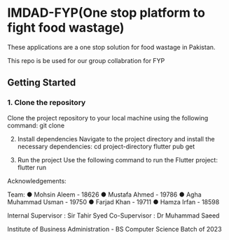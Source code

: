 # IMDAD-FYP(One stop platform to fight food wastage)

These applications are a one stop solution for food wastage in Pakistan.

This repo is be used for our group collabration for FYP

## Getting Started

### 1. Clone the repository
Clone the project repository to your local machine using the following command:
  git clone <repository-url>

2. Install dependencies
Navigate to the project directory and install the necessary dependencies:
  cd project-directory
  flutter pub get

3. Run the project
Use the following command to run the Flutter project:
  flutter run

Acknowledgements:
  
Team:
● Mohsin Aleem - 18626
● Mustafa Ahmed - 19786
● Agha Muhammad Usman - 19750
● Farjad Khan - 19711
● Hamza Irfan - 18598

Internal Supervisor : Sir Tahir Syed
Co-Supervisor : Dr Muhammad Saeed  

Institute of Business Administration - BS Computer Science Batch of 2023

